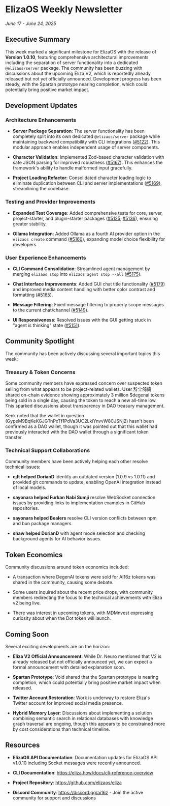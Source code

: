 # ElizaOS Weekly Newsletter
*June 17 - June 24, 2025*

## Executive Summary

This week marked a significant milestone for ElizaOS with the release of **Version 1.0.10**, featuring comprehensive architectural improvements including the separation of server functionality into a dedicated `@elizaos/server` package. The community has been buzzing with discussions about the upcoming Eliza V2, which is reportedly already released but not yet officially announced. Development progress has been steady, with the Spartan prototype nearing completion, which could potentially bring positive market impact.

## Development Updates

### Architecture Enhancements

- **Server Package Separation**: The server functionality has been completely split into its own dedicated `@elizaos/server` package while maintaining backward compatibility with CLI integrations ([#5122](https://github.com/elizaos/eliza/pull/5122)). This modular approach enables independent usage of server components.

- **Character Validation**: Implemented Zod-based character validation with safe JSON parsing for improved robustness ([#5167](https://github.com/elizaos/eliza/pull/5167)). This enhances the framework's ability to handle malformed input gracefully.

- **Project Loading Refactor**: Consolidated character loading logic to eliminate duplication between CLI and server implementations ([#5169](https://github.com/elizaos/eliza/pull/5169)), streamlining the codebase.

### Testing and Provider Improvements

- **Expanded Test Coverage**: Added comprehensive tests for core, server, project-starter, and plugin-starter packages ([#5125](https://github.com/elizaos/eliza/pull/5125), [#5136](https://github.com/elizaos/eliza/pull/5136)), ensuring greater stability.

- **Ollama Integration**: Added Ollama as a fourth AI provider option in the `elizaos create` command ([#5160](https://github.com/elizaos/eliza/pull/5160)), expanding model choice flexibility for developers.

### User Experience Enhancements

- **CLI Command Consolidation**: Streamlined agent management by merging `elizaos stop` into `elizaos agent stop --all` ([#5175](https://github.com/elizaos/eliza/pull/5175)).

- **Chat Interface Improvements**: Added GUI chat title functionality ([#5179](https://github.com/elizaos/eliza/pull/5179)) and improved media content handling with better color contrast and formatting ([#5165](https://github.com/elizaos/eliza/pull/5165)).

- **Message Filtering**: Fixed message filtering to properly scope messages to the current chat/channel ([#5149](https://github.com/elizaos/eliza/pull/5149)).

- **UI Responsiveness**: Resolved issues with the GUI getting stuck in "agent is thinking" state ([#5151](https://github.com/elizaos/eliza/pull/5151)).

## Community Spotlight

The community has been actively discussing several important topics this week:

### Treasury & Token Concerns

Some community members have expressed concern over suspected token selling from what appears to be project-related wallets. User 辞尘鸽鸽 shared on-chain evidence showing approximately 3 million $degenai tokens being sold in a single day, causing the token to reach a new all-time low. This sparked discussions about transparency in DAO treasury management.

Kenk noted that the wallet in question (GypeM9BqKeKGJGTnPxTf1PdVa3UC2LkiYnvvW8CJSNj2) hasn't been confirmed as a DAO wallet, though it was pointed out that this wallet had previously interacted with the DAO wallet through a significant token transfer.

### Technical Support Collaborations

Community members have been actively helping each other resolve technical issues:

- **cjft helped DorianD** identify an outdated version (1.0.9 vs 1.0.11) and provided git commands to update, enabling OpenAI integration instead of local models.

- **sayonara helped Furkan Nabi Sumji** resolve WebSocket connection issues by providing links to implementation examples in GitHub repositories.

- **sayonara helped Bealers** resolve CLI version conflicts between npm and bun package managers.

- **shaw helped DorianD** with agent mode selection and checking background agents for AI behavior issues.

## Token Economics

Community discussions around token economics included:

- A transaction where DegenAI tokens were sold for AI16z tokens was shared in the community, causing some debate.

- Some users inquired about the recent price drops, with community members redirecting the focus to the technical achievements with Eliza v2 being live.

- There was interest in upcoming tokens, with MDMnvest expressing curiosity about when the Dot token will launch.

## Coming Soon

Several exciting developments are on the horizon:

- **Eliza V2 Official Announcement**: While Dr. Neuro mentioned that V2 is already released but not officially announced yet, we can expect a formal announcement with detailed explanation soon.

- **Spartan Prototype**: Void shared that the Spartan prototype is nearing completion, which could potentially bring positive market impact when released.

- **Twitter Account Restoration**: Work is underway to restore Eliza's Twitter account for improved social media presence.

- **Hybrid Memory Layer**: Discussions about implementing a solution combining semantic search in relational databases with knowledge graph traversal are ongoing, though this appears to be constrained more by cost considerations than technical timeline.

## Resources

- **ElizaOS API Documentation**: Documentation updates for ElizaOS API v1.0.10 including Socket messages were recently announced.

- **CLI Documentation**: https://eliza.how/docs/cli-reference-overview

- **Project Repository**: https://github.com/elizaos/eliza

- **Discord Community**: https://discord.gg/ai16z - Join the active community for support and discussions